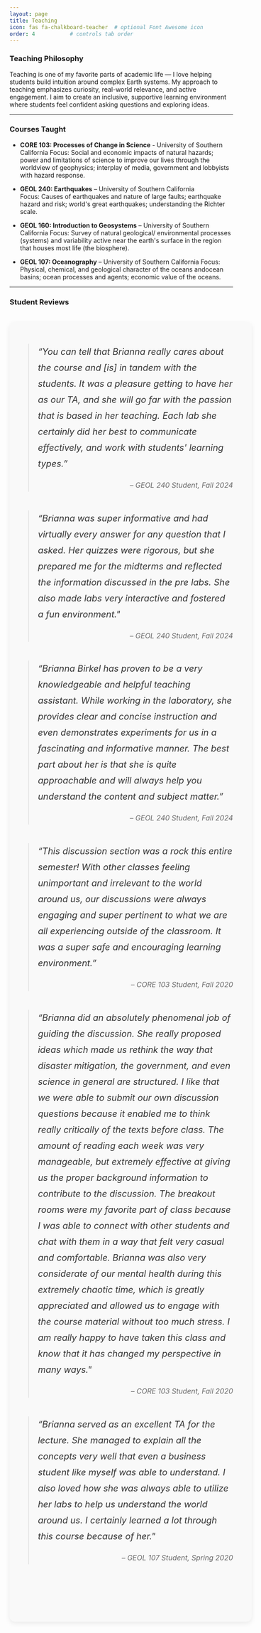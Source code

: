 ```yaml
---
layout: page
title: Teaching
icon: fas fa-chalkboard-teacher  # optional Font Awesome icon
order: 4           # controls tab order
---
```


### Teaching Philosophy

Teaching is one of my favorite parts of academic life — I love helping students build intuition around complex Earth systems. My approach to teaching emphasizes curiosity, real-world relevance, and active engagement. I aim to create an inclusive, supportive learning environment where students feel confident asking questions and exploring ideas.

---

### Courses Taught

- **CORE 103: Processes of Change in Science** - University of Southern California
  Focus: Social and economic impacts of natural hazards; power and limitations of science to improve our lives through the
worldview of geophysics; interplay of media, government and lobbyists with hazard response.

- **GEOL 240: Earthquakes** – University of Southern California  
  Focus: Causes of earthquakes and nature of large faults; earthquake hazard and risk; world's great earthquakes; understanding the Richter scale.

- **GEOL 160: Introduction to Geosystems** – University of Southern California
  Focus: Survey of natural geological/ environmental processes (systems) and variability active near the earth's surface in the region that houses most life (the biosphere).

- **GEOL 107: Oceanography** – University of Southern California
  Focus: Physical, chemical, and geological character of the oceans andocean basins; ocean processes and agents; economic value of the oceans. 

---

### Student Reviews

<!-- Swiper CSS -->
<link
  rel="stylesheet"
  href="https://cdn.jsdelivr.net/npm/swiper@10/swiper-bundle.min.css"
/>

<style>
  .swiper {
    width: 100%;
    max-width: 900px; /* wider than before */
    margin: 2.5em auto;
    padding: 2em 1.5em;
    background-color: #f9f9f9;
    border-radius: 12px;
    box-shadow: 0 4px 12px rgba(0, 0, 0, 0.08);
  }

  .swiper-wrapper {
    box-sizing: border-box;
  }

  .swiper-slide {
    box-sizing: border-box;
    padding: 1.5em;
  }

  .swiper-slide blockquote {
    font-style: italic;
    font-size: 1.25rem; /* bigger text */
    line-height: 1.8;
    margin: 0;
    color: #333;
  }

  .swiper-slide footer {
    text-align: right;
    font-size: 1rem;
    margin-top: 1em;
    color: #666;
  }

  .swiper-button-prev,
  .swiper-button-next {
    color: #666;
    width: 40px;
    height: 40px;
    top: 50%;
    transform: translateY(-50%);
  }

  .swiper-button-prev::after,
  .swiper-button-next::after {
    font-size: 22px;
  }

  .swiper-pagination-bullet {
    background: #bbb;
    width: 12px;
    height: 12px;
  }

  .swiper-pagination-bullet-active {
    background: #444;
  }
</style>


<div class="swiper mySwiper">
  <div class="swiper-wrapper">
    <div class="swiper-slide">
      <blockquote>
        “You can tell that Brianna really cares about the course and [is] in tandem with the students. It was a pleasure getting to have her as ourTA, and she will go far with the passion that is based in her teaching. Each lab she certainly did her best to communicate effectively,and work with students' learning types.”
        <footer>– GEOL 240 Student, Fall 2024</footer>
      </blockquote>
    </div>
    <div class="swiper-slide">
      <blockquote>
        “Brianna was super informative and had virtually every answer for any question that I asked. Her quizzes were rigorous, but she prepared me for the midterms and reflected the information discussed in the pre labs. She also made labs very interactive and fostered a fun environment."
        <footer>– GEOL 240 Student, Fall 2024</footer>
      </blockquote>
    </div>
    <div class="swiper-slide">
      <blockquote>
        “Brianna Birkel has proven to be a very knowledgeable and helpful teaching assistant. While working in the laboratory, she provides clear and concise instruction and even demonstrates experiments for us in a fascinating and informative manner. The best part about her is that she is quite approachable and will always help you understand the content and subject matter.”
        <footer>– GEOL 240 Student, Fall 2024</footer>
      </blockquote>
    </div>
    <div class="swiper-slide">
      <blockquote>
        “This discussion section was a rock this entire semester! With other classes feeling unimportant and irrelevant to the world around us, our discussions were always engaging and super pertinent to what we are all experiencing outside of the classroom. It was a super safe and encouraging learning environment.”
        <footer>– CORE 103 Student, Fall 2020</footer>
      </blockquote>
    </div>
    <div class="swiper-slide">
      <blockquote>
        “Brianna did an absolutely phenomenal job of guiding the discussion. She really proposed ideas which made us rethink the way that disaster mitigation, the government, and even science in general are structured. I like that we were able to submit our own discussion questions because it enabled me to think really critically of the texts before class. The amount of reading each week was very manageable, but extremely effective at giving us the proper background information to contribute to the discussion. The breakout rooms were my favorite part of class because I was able to connect with other students and chat with them in a way that felt very casual and comfortable. Brianna was also very considerate of our mental health during this extremely chaotic time, which is greatly appreciated and allowed us to engage with the course material without too much stress. I am really happy to have taken this class and know that it has changed my perspective in many ways."
        <footer>– CORE 103 Student, Fall 2020</footer>
      </blockquote>
    </div>
    <div class="swiper-slide">
      <blockquote>
        “Brianna served as an excellent TA for the lecture. She managed to explain all the concepts very well that even a business student like myself was able to understand. I also loved how she was always able to utilize her labs to help us understand the world around us. I certainly learned a lot through this course because of her."
        <footer>– GEOL 107 Student, Spring 2020</footer>
      </blockquote>
    </div>
  </div>

  <!-- Pagination (dots) -->
  <div class="swiper-pagination"></div>

  <!-- Navigation (arrows) -->
  <div class="swiper-button-prev"></div>
  <div class="swiper-button-next"></div>
</div>

<!-- Swiper JS -->
<script src="https://cdn.jsdelivr.net/npm/swiper@10/swiper-bundle.min.js"></script>

<script>
  window.addEventListener("load", function () {
    new Swiper(".mySwiper", {
      loop: true,
      autoplay: {
        delay: 5000,
        disableOnInteraction: false,
      },
      pagination: {
        el: ".swiper-pagination",
        clickable: true,
      },
      navigation: {
        nextEl: ".swiper-button-next",
        prevEl: ".swiper-button-prev",
      },
    });
  });
</script>
